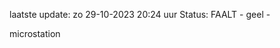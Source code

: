 laatste update: 
zo 29-10-2023 20:24   uur 
Status: FAALT - geel - 
<div class="service Y">microstation</div>